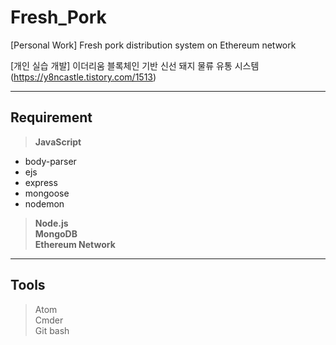 # Fresh_Pork
[Personal Work] Fresh pork distribution system on Ethereum network

[개인 실습 개발] 이더리움 블록체인 기반 신선 돼지 물류 유통 시스템 (https://y8ncastle.tistory.com/1513)
   ***   
## Requirement   

> **JavaScript**   
- body-parser   
- ejs   
- express   
- mongoose   
- nodemon   
> **Node.js**   
> **MongoDB**   
> **Ethereum Network**   
   ***   
## Tools   

> Atom   
> Cmder   
> Git bash